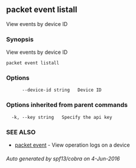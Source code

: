 ## packet event listall

View events by device ID

### Synopsis


View events by device ID

```
packet event listall
```

### Options

```
      --device-id string   Device ID
```

### Options inherited from parent commands

```
  -k, --key string   Specify the api key
```

### SEE ALSO
* [packet event](packet_event.md)	 - View operation logs on a device

###### Auto generated by spf13/cobra on 4-Jun-2016
